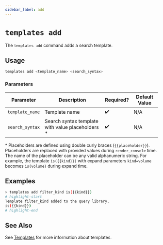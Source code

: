 ```yaml
---
sidebar_label: add
---
```


# `templates add`

The `templates add` command adds a search template.

## Usage

```bash
templates add <template_name> <search_syntax>
```

### Parameters

| Parameter       | Description                                       | Required? | Default Value |
| --------------- | ------------------------------------------------- | --------- | ------------- |
| `template_name` | Template name                                     | ✔️        | N/A           |
| `search_syntax` | Search syntax template with value placeholders \* | ✔️        | N/A           |

\* Placeholders are defined using double curly braces (`{{placeholder}}`). Placeholders are replaced with provided values during `render_console` time. The name of the placeholder can be any valid alphanumeric string. For example, the template `is({{kind}})` with expand parameters `kind=volume` becomes `is(volume)` during expand time.

## Examples

```bash title="Add a simple template to the search template library"
> templates add filter_kind is({{kind}})
# highlight-start
Template filter_kind added to the query library.
is({{kind}})
# highlight-end
```

## See Also

See [Templates](/docs/reference/templates) for more information about templates.

